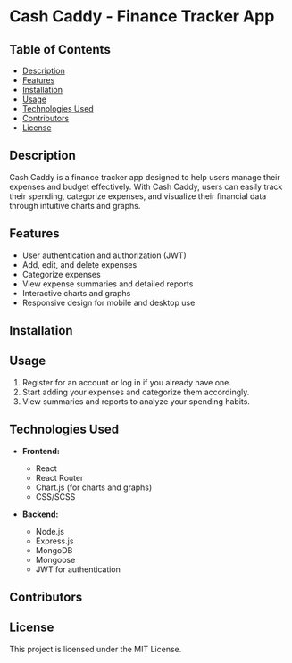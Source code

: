 # Cash Caddy - Finance Tracker App

## Table of Contents
- [Description](#description)
- [Features](#features)
- [Installation](#installation)
- [Usage](#usage)
- [Technologies Used](#technologies-used)
- [Contributors](#contributors)
- [License](#license)

## Description
Cash Caddy is a finance tracker app designed to help users manage their expenses and budget effectively. With Cash Caddy, users can easily track their spending, categorize expenses, and visualize their financial data through intuitive charts and graphs.

## Features
- User authentication and authorization (JWT)
- Add, edit, and delete expenses
- Categorize expenses
- View expense summaries and detailed reports
- Interactive charts and graphs
- Responsive design for mobile and desktop use

## Installation



## Usage
1. Register for an account or log in if you already have one.
2. Start adding your expenses and categorize them accordingly.
3. View summaries and reports to analyze your spending habits.

## Technologies Used
- **Frontend:**
  - React
  - React Router
  - Chart.js (for charts and graphs)
  - CSS/SCSS

- **Backend:**
  - Node.js
  - Express.js
  - MongoDB
  - Mongoose
  - JWT for authentication

## Contributors


## License
This project is licensed under the MIT License. 
